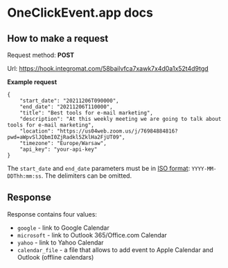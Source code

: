# OneClickEvent.app docs


## How to make a request


Request method: **POST**

Url: https://hook.integromat.com/58bailvfca7xawk7x4d0a1x52t4d9tgd

**Example request**
```
{
    "start_date": "20211206T090000",
    "end_date": "20211206T110000",
    "title": "Best tools for e-mail marketing",
    "description": "At this weekly meeting we are going to talk about tools for e-mail marketing",
    "location": "https://us04web.zoom.us/j/76984884816?pwd=aWpvSlJQbmI0ZjRadkl5ZklHa2FjUT09",
    "timezone": "Europe/Warsaw",
    "api_key": "your-api-key"
}
```

The `start_date` and `end_date` parameters must be in [ISO format](https://en.wikipedia.org/wiki/ISO_8601): `YYYY-MM-DDThh:mm:ss`. The delimiters can be omitted.

## Response

Response contains four values:
- `google` - link to Google Calendar
- `microsoft` - link to Outlook 365/Office.com Calendar
- `yahoo` - link to Yahoo Calendar
- `calendar_file` - a file that allows to add event to Apple Calendar and Outlook (offline calendars)
